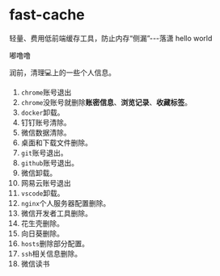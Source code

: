 # fast-cache
轻量、费用低前端缓存工具，防止内存“侧漏”---落潇
hello world

嘟噜噜

润前，清理💻上的一些个人信息。  

1. `chrome`账号退出   
2. `chrome`没账号就删除**账密信息**、**浏览记录**、**收藏标签**。  
3. `docker`卸载。  
4. 钉钉账号清除。  
5. 微信数据清除。  
6. 桌面和下载文件删除。  
7. `git`账号退出。  
8. `github`账号退出。  
9.  微信卸载。   
10. 网易云账号退出  
11. `vscode`卸载。  
12. `nginx`个人服务器配置删除。  
13. 微信开发者工具删除。  
14. 花生壳删除。  
15. 向日葵删除。  
16. `hosts`删除部分配置。  
17. `ssh`相关信息删除。  
18. 微信读书